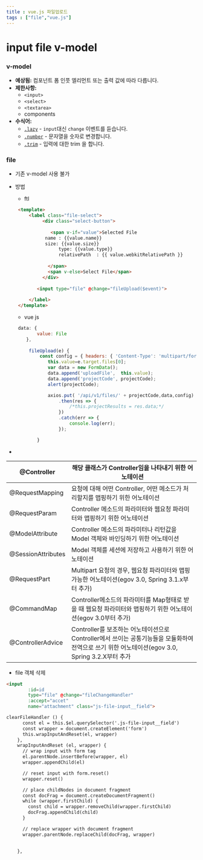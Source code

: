 ```yaml
---
title : vue.js 파일업로드
tags : ["file","vue.js"]
---
```




# input file v-model

### v-model

- **예상됨:** 컴포넌트 폼 인풋 엘리먼트 또는 출력 값에 따라 다릅니다.
- **제한사항:**
  - `<input>`
  - `<select>`
  - `<textarea>`
  - components
- **수식어:**
  - [`.lazy`](https://kr.vuejs.org/v2/guide/forms.html#lazy) - `input`대신 `change` 이벤트를 듣습니다.
  - [`.number`](https://kr.vuejs.org/v2/guide/forms.html#number) - 문자열을 숫자로 변경합니다.
  - [`.trim`](https://kr.vuejs.org/v2/guide/forms.html#trim) - 입력에 대한 trim 을 합니다.



### file 

* 기존 v-model 사용 불가 

* 방법

  * ftl

  ```html html
   <template>
       <label class="file-select">
            <div class="select-button">
              
               <span v-if="value">Selected File
             name : {{value.name}}
             size: {{value.size}}
                  type: {{value.type}}
                  relativePath  : {{ value.webkitRelativePath }}
              
              </span>
              <span v-else>Select File</span>
            </div>
         
          <input type="file" @change="fileUpload($event)">
         
       </label>
   </template>	
  ```

  

  * vue js

  ```javascript vue.js
   data: {
          value: File
      },
      
       fileUpload(e) {
           const config = { headers: { 'Content-Type': 'multipart/form-data' } };
              this.value=e.target.files[0];
              var data = new FormData();
              data.append('uploadFile',  this.value);
              data.append('projectCode', projectCode);
              alert(projectCode);

              axios.put( '/api/v1/files/' + projectCode,data,config)
                  .then(res => {
                      /*this.projectResults = res.data;*/
                  })
                  .catch(err => {
                      console.log(err);
                  });

          }
  ```

* 


| @Controller        | 해당 클래스가 Controller임을 나타내기 위한 어노테이션       |
| ------------------ | ---------------------------------------- |
| @RequestMapping    | 요청에 대해 어떤 Controller, 어떤 메소드가 처리할지를 맵핑하기 위한 어노테이션 |
| @RequestParam      | Controller 메소드의 파라미터와 웹요청 파라미터와 맵핑하기 위한 어노테이션 |
| @ModelAttribute    | Controller 메소드의 파라미터나 리턴값을 Model 객체와 바인딩하기 위한 어노테이션 |
| @SessionAttributes | Model 객체를 세션에 저장하고 사용하기 위한 어노테이션         |
| @RequestPart       | Multipart 요청의 경우, 웹요청 파라미터와 맵핑가능한 어노테이션(egov 3.0, Spring 3.1.x부터 추가) |
| @CommandMap        | Controller메소드의 파라미터를 Map형태로 받을 때 웹요청 파라미터와 맵핑하기 위한 어노테이션(egov 3.0부터 추가) |
| @ControllerAdvice  | Controller를 보조하는 어노테이션으로 Controller에서 쓰이는 공통기능들을 모듈화하여 전역으로 쓰기 위한 어노테이션(egov 3.0, Spring 3.2.X부터 추가 |



* file 객체 삭제

```html
<input
        :id=id
        type="file" @change="fileChangeHandler"
        :accept="accet"
        name="attachment" class="js-file-input__field">

clearFileHandler () {
      const el = this.$el.querySelector('.js-file-input__field')
      const wrapper = document.createElement('form')
      this.wrapInputAndReset(el, wrapper)
    },
    wrapInputAndReset (el, wrapper) {
      // wrap input with form tag
      el.parentNode.insertBefore(wrapper, el)
      wrapper.appendChild(el)

      // reset input with form.reset()
      wrapper.reset()

      // place childNodes in document fragment
      const docFrag = document.createDocumentFragment()
      while (wrapper.firstChild) {
        const child = wrapper.removeChild(wrapper.firstChild)
        docFrag.appendChild(child)
      }

      // replace wrapper with document fragment
      wrapper.parentNode.replaceChild(docFrag, wrapper)

     
    },
```



```html


```
